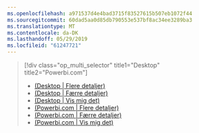 ```yaml
---
ms.openlocfilehash: a971537d4e4bad3715f83527615b507eb1072f44
ms.sourcegitcommit: 60dad5aa0d85db790553e537bf8ac34ee3289ba3
ms.translationtype: MT
ms.contentlocale: da-DK
ms.lasthandoff: 05/29/2019
ms.locfileid: "61247721"
---
```

> [!div class="op_multi_selector" title1="Desktop" title2="Powerbi.com"]
> * [(Desktop | Flere detaljer)](../power-bi-custom-visuals-use.md)
> * [(Desktop | Færre detaljer)](../powerbi-custom-visuals-use-less.md)
> * [(Desktop | Vis mig det)](../powerbi-custom-visuals-add-to-report-vid.md)
> * [(Powerbi.com | Flere detaljer)](../power-bi-report-add-custom-visual.md)
> * [(Powerbi.com | Færre detaljer)](../powerbi-custom-visuals-add-to-report-less.md)
> * [(Powerbi.com | Vis mig det)](../powerbi-custom-visuals-add-to-report-vid.md)
> 
> 

